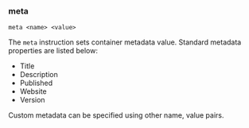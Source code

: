 ### meta

```
meta <name> <value>
```

The `meta` instruction sets container metadata value. Standard metadata properties are listed below:

* Title
* Description
* Published
* Website
* Version

Custom metadata can be specified using other name, value pairs.  